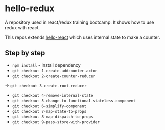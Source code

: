 # hello-redux
A repository used in react/redux training bootcamp. It shows how to use redux with react.

This repos extends [hello-react](https://github.com/codesheepio/hello-react) which uses internal state to make a counter.

## Step by step
* `npm install` - Install dependency
* `git checkout 1-create-addcounter-acton`
* `git checkout 2-create-counter-reducer`

&rarr;  `git checkout 3-create-root-reducer`

* `git checkout 4-remove-internal-state`
* `git checkout 5-change-to-functional-stateless-component`
* `git checkout 6-simplify-component`
* `git checkout 7-map-state-to-props`
* `git checkout 8-map-dispatch-to-props`
* `git checkout 9-pass-store-with-provider`
